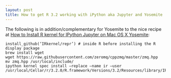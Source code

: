 ```yaml
---
layout: post
title: How to get R 3.2 working with iPython aka Jupyter and Yosemite
---
```

The following is in addition/complementary for Yosemite to the nice recipe at [How to Install R kernel for IPython Jupyter on Mac OS X Yosemite](http://www.datascienceriot.com/?p=589): 

    install_github(‘IRkernel/repr’) # inside R before installing the R display package
    brew install wget
    wget https://raw.githubusercontent.com/zeromq/cppzmq/master/zmq.hpp
    mv zmq.hpp /usr/local/include/
    ipython kernel spec install —replace —name ir —user /usr/local/Cellar/r/3.2.0/R.framework/Versions/3.2/Resources/library/IRkernel/kernelspec

